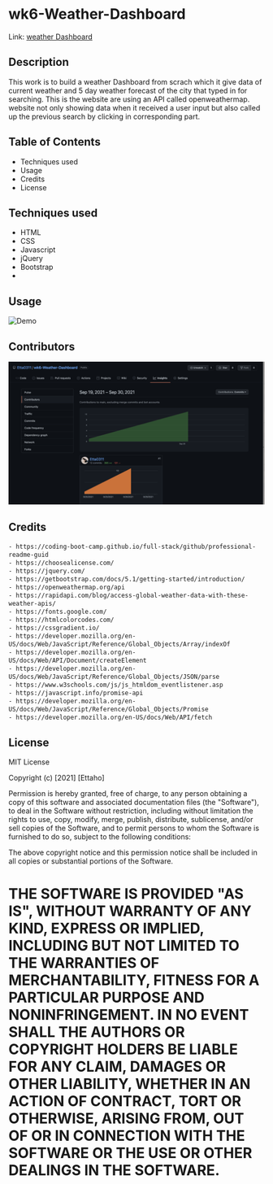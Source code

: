 # wk6-Weather-Dashboard
Link: [weather Dashboard](https://etta0311.github.io/wk6-Weather-Dashboard/)

## Description

This work is to build a weather Dashboard from scrach which it give data of current weather and 5 day weather forecast of the city that typed in for searching.
This is the website are using an API called openweathermap.
website not only showing data when it received a user input but also called up the previous search by clicking in corresponding part.

## Table of Contents

   - Techniques used
   - Usage
   - Credits
   - License

## Techniques used

   - HTML
   - CSS
   - Javascript
   - jQuery 
   - Bootstrap
   - 


## Usage
![Demo](./RMimages/WeatherDashboard.gif)

## Contributors

![contribution](./RMimages/contributors.png)

## Credits
    - https://coding-boot-camp.github.io/full-stack/github/professional-readme-guid
    - https://choosealicense.com/
    - https://jquery.com/
    - https://getbootstrap.com/docs/5.1/getting-started/introduction/
    - https://openweathermap.org/api
    - https://rapidapi.com/blog/access-global-weather-data-with-these-weather-apis/
    - https://fonts.google.com/
    - https://htmlcolorcodes.com/
    - https://cssgradient.io/
    - https://developer.mozilla.org/en-US/docs/Web/JavaScript/Reference/Global_Objects/Array/indexOf
    - https://developer.mozilla.org/en-US/docs/Web/API/Document/createElement
    - https://developer.mozilla.org/en-US/docs/Web/JavaScript/Reference/Global_Objects/JSON/parse
    - https://www.w3schools.com/js/js_htmldom_eventlistener.asp
    - https://javascript.info/promise-api
    - https://developer.mozilla.org/en-US/docs/Web/JavaScript/Reference/Global_Objects/Promise
    - https://developer.mozilla.org/en-US/docs/Web/API/fetch
    
## License
MIT License

Copyright (c) [2021] [Ettaho]

Permission is hereby granted, free of charge, to any person obtaining a copy
of this software and associated documentation files (the "Software"), to deal
in the Software without restriction, including without limitation the rights
to use, copy, modify, merge, publish, distribute, sublicense, and/or sell
copies of the Software, and to permit persons to whom the Software is
furnished to do so, subject to the following conditions:

The above copyright notice and this permission notice shall be included in all
copies or substantial portions of the Software.

THE SOFTWARE IS PROVIDED "AS IS", WITHOUT WARRANTY OF ANY KIND, EXPRESS OR
IMPLIED, INCLUDING BUT NOT LIMITED TO THE WARRANTIES OF MERCHANTABILITY,
FITNESS FOR A PARTICULAR PURPOSE AND NONINFRINGEMENT. IN NO EVENT SHALL THE
AUTHORS OR COPYRIGHT HOLDERS BE LIABLE FOR ANY CLAIM, DAMAGES OR OTHER
LIABILITY, WHETHER IN AN ACTION OF CONTRACT, TORT OR OTHERWISE, ARISING FROM,
OUT OF OR IN CONNECTION WITH THE SOFTWARE OR THE USE OR OTHER DEALINGS IN THE
SOFTWARE.
=======
